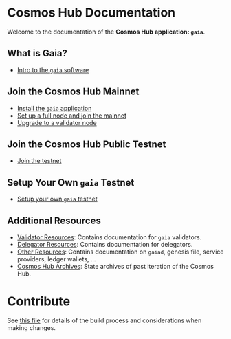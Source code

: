 <!--
parent:
  order: false
layout: home
-->

# Cosmos Hub Documentation

Welcome to the documentation of the **Cosmos Hub application: `gaia`**.

## What is Gaia?

- [Intro to the `gaia` software](./gaia-tutorials/what-is-gaia.md)

## Join the Cosmos Hub Mainnet

- [Install the `gaia` application](./gaia-tutorials/installation.md)
- [Set up a full node and join the mainnet](./gaia-tutorials/join-mainnet.md)
- [Upgrade to a validator node](./validators/validator-setup.md)

## Join the Cosmos Hub Public Testnet

- [Join the testnet](./gaia-tutorials/join-testnet.md)

## Setup Your Own `gaia` Testnet

- [Setup your own `gaia` testnet](./gaia-tutorials/deploy-testnet.md)

## Additional Resources

- [Validator Resources](./validators/README.md): Contains documentation for `gaia` validators.
- [Delegator Resources](./delegators/README.md): Contains documentation for delegators.
- [Other Resources](./resources/README.md): Contains documentation on `gaiad`, genesis file, service providers, ledger wallets, ...
- [Cosmos Hub Archives](./resources/archives.md): State archives of past iteration of the Cosmos Hub.

# Contribute

See [this file](./DOCS_README.md) for details of the build process and
considerations when making changes.